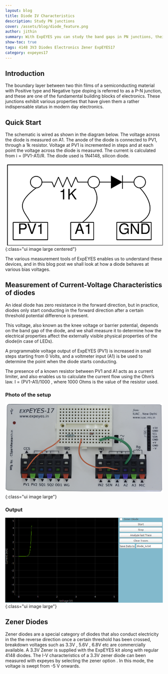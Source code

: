 ```yaml
---
layout: blog
title: Diode IV Characteristics
description: Study PN junctions
cover: /assets/blog/diode_feature.png
author: jithin
summary: With ExpEYES you can study the band gaps in PN junctions, their dependence on the emitted color if any, and also calculate the Planck's constant.
show-toc: true
tags: 4148 3V3 Diodes Electronics Zener ExpEYES17
category: expeyes17
---
```


## Introduction

The boundary layer between two thin films of a semiconducting material with Positive type and Negative type doping is referred to as a P-N junction, and these are one of the fundamental building blocks of electronics. These junctions exhibit various properties that have given them a rather indispensable status in modern day electronics.

## Quick Start

The schematic is wired as shown in the diagram below. The voltage across the diode is measured on A1. The anode of the diode is connected to PV1, through a 1k resistor. Voltage at PV1 is incremented in steps and at each point the voltage across the diode is measured. The current is calculated from i = (PV1-A1)/R. The diode used is 1N4148, silicon diode.

![](/assets/blog/diode_schematic.svg){:class="ui image large centered"}

The various measurement tools of ExpEYES enables us to understand these devices, and in this blog post we shall look at how a diode behaves at various bias voltages.

## Measurement of Current-Voltage Characteristics of diodes

An ideal diode has zero resistance in the forward direction, but in practice, diodes only start conducting in the forward direction after a certain threshold potential difference is present. 

This voltage, also known as the knee voltage or barrier potential, depends on the band gap of the diode, and we shall measure it to determine how the electrical properties affect the externally visible physical properties of the diode(in case of LEDs).

A programmable voltage output of ExpEYES (PV1) is increased in small steps starting from 0 Volts, and a voltmeter input (A1) is be used to determine the point when the diode starts conducting. 

The presence of a known resistor between PV1 and A1 acts as a current limiter, and also enables us to calculate the current flow using the Ohm’s law. I = (PV1-A1)/1000 , where 1000 Ohms is the value of the resistor used.

### Photo of the setup
![](/assets/blog/diode_photo.png){:class="ui image large"}

### Output
![](/assets/blog/diode_feature.png){:class="ui image large"}


## Zener Diodes

Zener diodes are a special category of diodes that also conduct electricity in the the reverse direction once a certain threshold has been crossed, breakdown voltages such as 3.3V , 5.6V , 6.8V etc are commercially available. A 3.3V Zener is supplied with the ExpEYES kit along with regular 4148 diodes.
The I-V characteristics of a 3.3V zener diode can been measured with expeyes by selecting the zener option . In this mode, the voltage is swept from -5 V onwards. 


